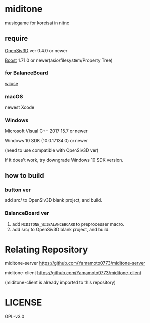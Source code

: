# miditone
musicgame for koreisai in nitnc

## require
[OpenSiv3D](https://siv3d.github.io/) ver 0.4.0 or newer

[Boost](https://www.boost.org/) 1.71.0 or newer(asio/filesystem/Property Tree)

### for BalanceBoard
[wiiuse](https://github.com/wiiuse/wiiuse)

### macOS
newest Xcode 

### Windows
Microsoft Visual C++ 2017 15.7 or newer

Windows 10 SDK (10.0.17134.0) or newer

(need to use compatible with OpenSiv3D ver)

If it does't work, try downgrade Windows 10 SDK version.

## how to build
### button ver
add src/ to OpenSiv3D blank project, and build.

### BalanceBoard ver
1. add `MIDITONE_WIIBALANCEBOARD` to preprocesser macro.
2. add src/ to OpenSiv3D blank project, and build.

# Relating Repository
miditone-server <https://github.com/Yamamoto0773/miditone-server>

miditone-client <https://github.com/Yamamoto0773/miditone-client>

(miditone-client is already imported to this repository)

# LICENSE
GPL-v3.0
